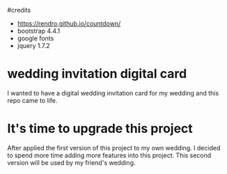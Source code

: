 #credits
- https://rendro.github.io/countdown/
- bootstrap 4.4.1
- google fonts
- jquery 1.7.2

# wedding invitation digital card
I wanted to have a digital wedding invitation card for my wedding and this repo came to life.

# It's time to upgrade this project
After applied the first version of this project to my own wedding.
I decided to spend more time adding more features into this project.
This second version will be used by my friend's wedding.
